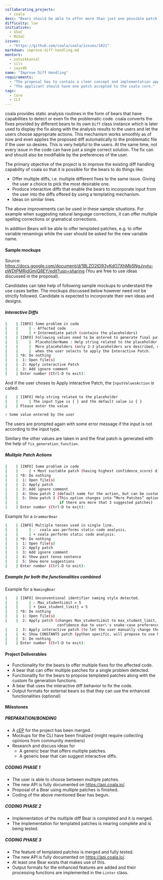 ```yaml
---
collaborating_projects:
  - coala
desc: "Bears should be able to offer more than just one possible patch for an issue."
difficulty: low
initiatives:
  - GSoC
  - RGSoC
issues:
  - "https://github.com/coala/coala/issues/1021"
markdown: improve-diff-handling.md
mentors:
  - satwikkansal
  - sils
  - jayvdb
name: "Improve Diff Handling"
requirements:
  - "The proposal has to contain a clear concept and implementation approach."
  - "The applicant should have one patch accepted to the coala core."
tags:
  - Core
  - CLI
---
```

coala provides static analysis routines in the form of bears that have
capabilities to detect or even fix the problematic code. coala converts the
fixes provided by different bears to its own `Diff` class instance which is
later used to display the fix along with the analysis results to the users and
let the users choose appropriate actions. This mechanism works smoothly as of
now and even applies the proposed diff automatically to the problematic file
if the user so desires. This is very helpful to the users. At the same time,
not every issue in the code can have just a single correct solution. The fix
can and should also be modifiable by the preferences of the user.

The primary objective of the project is to improve the existing diff handling
capability of coala so that it is possible for the bears to do things like:

-  Offer multiple diffs, i.e. multiple different fixes to the same issue.
Giving the user a choice to pick the most desirable one.
- Produce interactive diffs that enable the bears to incorporate input from the user into the diffs offered by using a
templating mechanism.
- Ideas on similar lines.

The above improvements can be used in these sample situations. For example when
suggesting natural language corrections, it can offer multiple spelling
corrections or gramatical corrections.

In addition Bears will be able to offer templated patches, e.g. to offer
variable renamings while the user should be asked for the new variable name.

#### Sample mockups

Source: https://docs.google.com/document/d/1BLZO2tD93yKdO7XhMb5NgJvytu-pWDtPMRidGmjQ8EY/edit?usp=sharing
(You are free to use ideas discussed in the proposal).

Candidates can take help of following sample mockups to understand the use
cases better. The mockups discussed below however need not be strictly
followed. Candidate is expected to incorporate their own ideas and designs.

##### Interactive Diffs

```sh
|    | [INFO] Some problem in code
|    |     | - Affected code
|    |     | + Intermediate patch (contains the placeholders)
|    | [INFO] Following values need to be entered to generate final patch.
|    |     |  PlaceholderName : Help string related to the placeholder.
|    |     |  More placeholders (only 2-3 placeholders are described, others(if any) can be displayed
|    |     |  when the user selects to apply the Interactive Patch.
|    | *0: Do nothing 
|    |  1: Open file(s)
|    |  2: Apply interactive Patch
|    |  3: Add ignore comment
|    | Enter number (Ctrl-D to exit):
```
And if the user choses to Apply interactive Patch, the `InputValuesAction` is
called:

```sh
|    | [INFO] Help string related to the placeholder
|    |     | The input type is { } and the default value is { }
|    | Please enter the value

> Some value entered by the user
```
The users are prompted again with some error message if the input is not
according to the input type.

Similary the other values are taken in and the final patch is generated with
the help of `fix_generation_function`.


##### Mulitple Patch Actions

```sh
|    | [INFO] Some problem in code
|    |     | + Most suitable patch (having highest confidence_score) displayed.
|    | *0: Do nothing
|    |  1: Open file(s)
|    |  2: Apply patch
|    |  3: Add ignore comment
|    |  4: Show patch 2 (default name for the action, but can be customized)
|    |  5: Show patch 3 (This option changes into “More Patches” option, 
|    |                   if there are more that 3 suggested patches)
|    | Enter number (Ctrl-D to exit):
```

Example for a `GrammarBear`
```sh
|    | [INFO] Multiple tenses used in single line.
|    |     | -  coala was performs static code analysis.
|    |     | + coala performs static code analysis.
|    | *0: Do nothing
|    |  1: Open file(s)
|    |  2: Apply patch
|    |  3: Add ignore comment
|    |  4: Show past tense sentence
|    |  5: Show more suggestions
|    | Enter number (Ctrl-D to exit):
```

##### Example for both the functionalities combined

Example for a `NamingBear`

```sh
|    | [INFO] Unconventional identifier naming style detected.
|    |     | - Max_studentLimit = 5
|    |     | + {max_student_limit} = 5
|    | *0: Do nothing
|    |  1: Open file(s)
|    |  2: Apply patch (changes Max_studentLimit to max_student_limit, has highest 
                        confidence due to user\'s snake-case preference in coafile)
|    |  3: Apply interactive patch (to let the user manually change the variable name)
|    |  4: Show CONSTANTS patch (python specific, will propose to use MAX_STUDENT_LIMIT)
|    |  5: Do nothing
|    | Enter number (Ctrl-D to exit):
```

#### Project Deliverables

- Functionality for the bears to offer multiple fixes for the affected code.
- A bear that can offer multiple patches for a single problem detected.
- Functionality for the bears to propose templated patches along with the custom fix generation functions.
- A bear that uses the interactive diff behavior to fix the code.
- Output formats for external bears so that they can use the enhanced functionalities (optional)


#### Milestones

##### PREPARATION/BONDING

* A [cEP](https://coala.io/cep) for the project has been merged.
* Mockups for the CLI have been finalized (might require collecting opinions from community members)
* Research and discuss ideas for
  - A generic bear that offers multiple patches.
  - A generic bear that can suggest interactive diffs.


##### CODING PHASE 1

* The user is able to choose between multiple patches.
* The new API is fully documented on <https://api.coala.io/>.
* Proposal of a Bear using multiple patches is finished.
* Coding of the above mentioned Bear has begun.

##### CODING PHASE 2

* Implementation of the multiple diff Bear is completed and it is merged.
* The implementation for templated patches is nearing complete and is
  being tested.

##### CODING PHASE 3

* The feature of templated patches is merged and fully tested.
* The new API is fully documented on <https://api.coala.io/>.
* At least one Bear exists that makes use of this.
* Output formats for the enhanced features are added and their processing
  functions are implemented in the `Linter` class.
